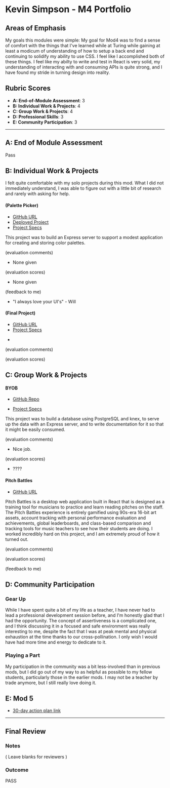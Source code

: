# Kevin Simpson - M4 Portfolio

## Areas of Emphasis

My goals this modules were simple: My goal for Mod4 was to find a sense of comfort with the things that I've learned while at Turing while gaining at least a modicum of understanding of how to setup a back end and continuing to solidify my ability to use CSS. I feel like I accomplished both of these things. I feel like my abilty to write and test in React is very solid, my understanding of interacting with and consuming APIs is quite strong, and I have found my stride in turning design into reality.

## Rubric Scores

* **A: End-of-Module Assessment**: 3
* **B: Individual Work & Projects**: 4
* **C: Group Work & Projects**: 4
* **D: Professional Skills**: 3
* **E: Community Participation**: 3

-----------------------

## A: End of Module Assessment

Pass

## B: Individual Work & Projects

I felt quite comfortable with my solo projects during this mod. What I did not immediately understand, I was able to figure out with a little bit of research and rarely with asking for help.

#### (Palette Picker)

* [GitHub URL](https://github.com/relasine/pixel-picker)
* [Deployed Project](https://pixel-picker.herokuapp.com)
* [Project Specs](http://frontend.turing.io/projects/palette-picker.html)

This project was to build an Express server to support a modest application for creating and storing color palettes.

(evaluation comments)
* None given

(evaluation scores)
* None given

(feedback to me)
* "I always love your UI's" - Will

#### (Final Project)

* [GitHub URL]()
* [Project Specs]()

-

(evaluation comments)

(evaluation scores)

## C: Group Work & Projects

#### BYOB

* [GitHub Repo](https://github.com/relasine/Formula-1-API)

* [Project Specs](http://frontend.turing.io/projects/build-your-own-backend.html)

This project was to build a database using PostgreSQL and knex, to serve up the data with an Express server, and to write documentation for it so that it might be easily consumed.

(evaluation comments)
* Nice job.

(evaluation scores)
* ????

#### Pitch Battles

* [GitHub URL](https://github.com/relasine/pitch-battles-frontend)

Pitch Battles is a desktop web application built in React that is designed as a training tool for musicians to practice and learn reading pitches on the staff. The Pitch Battles experience is entirely gamified using 90s-era 16-bit art assets, account tracking with personal performance evaluation and achievements, global leaderboards, and class-based comparison and tracking tools for music teachers to see how their students are doing. I worked incredibly hard on this project, and I am extremely proud of how it turned out. 

(evaluation comments)

(evaluation scores)

(feedback to me)


## D: Community Participation

### Gear Up

While I have spent quite a bit of my life as a teacher, I have never had to lead a professional development session before, and I'm honestly glad that I had the opportunity. The concept of assertiveness is a complicated one, and I think discussing it in a focused and safe environment was really interesting to me, despite the fact that I was at peak mental and physical exhaustion at the time thanks to our cross-pollination. I only wish I would have had more time and energy to dedicate to it. 

### Playing a Part

My participation in the community was a bit less-involved than in previous mods, but I did go out of my way to as helpful as possible to my fellow students, particularly those in the earlier mods. I may not be a teacher by trade anymore, but I still really love doing it.

## E: Mod 5

* [30-day action plan link](https://docs.google.com/document/d/191sDMgI_Dyi4SauKTgcY63YBNpns5Vr7v-y1iopaQag/edit?usp=sharing)

------------------

## Final Review

### Notes

( Leave blanks for reviewers )

### Outcome

PASS
